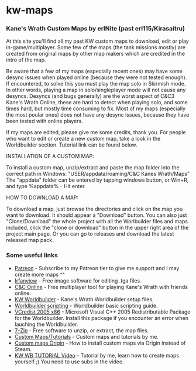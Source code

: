 # kw-maps
### Kane's Wrath Custom Maps by erlNite (past erl115/Kirasaitru)

At this site you'll find all my past KW custom maps to download, edit or play in-game/multiplayer. Some few of the maps (the tank missions mostly) are created from original maps by other map makers which are credited in the intro of the map.

Be aware that a few of my maps (especially recent ones) may have some desync issues when played online (because they were not tested enough). If encountered, to solve this you must play the map solo in Skirmish mode. In other words, playing a map in solo/singleplayer mode will not cause any desyncs.
Desyncs (and bugs generally) are the worst aspect of C&C3 Kane's Wrath Online, these are hard to detect when playing solo, and some times hard, but mostly time consuming to fix. Most of my maps (especially the most poular ones) does not have any desync issues, because they have been tested with online players.

If my maps are edited, please give me some credits, thank you.
For people who want to edit or create a new custom map, take a look in the Worldbuilder section. Tutorial link can be found below.


INSTALLATION OF A CUSTOM MAP:

To install a custom map, unzip/extract and paste the map folder into the correct path in Windows:
"USER/appdata/roaming/C&C Kanes Wrath/Maps"
The "appdata" folder can be entered by tapping windows button, or Win+R, and type %appdata% - Hit enter.


HOW TO DOWNLOAD A MAP:

To download a map, just browse the directories and click on the map you want to download. It should appear a "Download" button. You can also just "Clone/Download" the whole project with all the Worlbuilder files and maps included, click the "clone or download" button in the upper right area of the project main page. Or you can go to releases and download the latest released map pack.


### Some useful links
* [Patreon](https://www.patreon.com/erlNite) - Subscribe to my Patreon tier to give me support and I may create more maps ^^
* [Irfanview](https://www.irfanview.com/) - Free image software for editing .tga files.
* [C&C Online](https://cnc-online.net/en/) - Free multiplayer tool for playing Kane's Wrath with friends online.
* [KW Worldbuilder](http://www.moddb.com/games/cc-kanes-wrath/downloads/cc-3-kanes-wrath-worldbuilder-v11) - Kane's Wrath Worldbuilder setup files.
* [Worldbuilder scripting](https://www.gamereplays.org/community/index.php?showtopic=261606) - Worldbuilder basic scripting guide.
* [VCredist 2005 x86](https://www.microsoft.com/en-in/download/details.aspx?id=3387) - Microsoft Visual C++ 2005 Redistributable Package for the Worldbuilder. Install this package if you encounter an error when lauching the Worldbuilder.
* [7-Zip](https://www.7-zip.org/) - Free software to unzip, or extract, the map files.
* [Custom Maps/Tutorials](https://www.youtube.com/playlist?list=PLG-nemiRc1_pUJn8WQ85MwKuj352YgQu5) - Custom maps and tutorials by me.
* [Custom maps Origin](http://www.cnclabs.com/FORUMS/CNC_POSTSM126363_mAPS-INSTALLATION--NOT-FOUND-MY-ANSWERS-YET.ASPX#POST126363) - How to install custom maps via Origin instead of Steam.
* [KW WB TUTORIAL Video](https://www.youtube.com/watch?v=Z_LQOt3CSAY) - Tutorial by me, learn how to create maps yourself ;) You need to use subs in the video.
